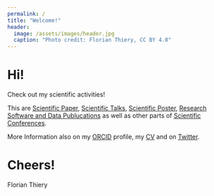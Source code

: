 ```yaml
---
permalink: /
title: "Welcome!"
header:
  image: /assets/images/header.jpg
  caption: "Photo credit: Florian Thiery, CC BY 4.0"
---
```


# Hi!

Check out my scientific activities!

This are [Scientific Paper](paper), [Scientific Talks](talks), [Scientific Poster](poster), [Research Software and Data Publucations](rsdata) as well as other parts of [Scientific Conferences](conf).

More Information also on my [ORCID](https://orcid.org/0000-0002-3246-3531) profile, my [CV](http://data.fthiery.de/Thiery_CV.pdf) and on [Twitter](https://twitter.com/fthierygeo).

# Cheers!

Florian Thiery
